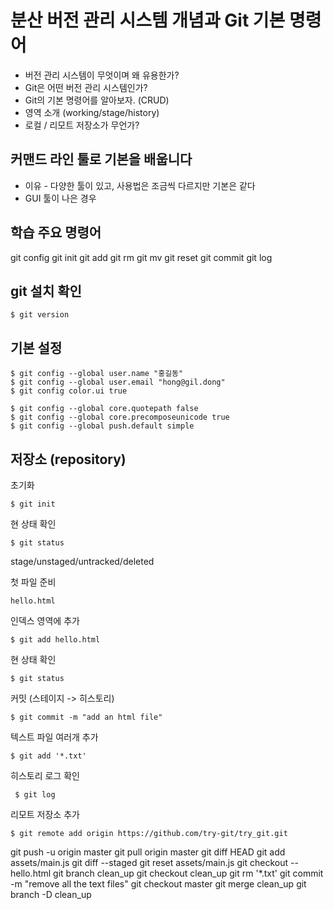 # 분산 버전 관리 시스템 개념과 Git 기본 명령어

* 버전 관리 시스템이 무엇이며 왜 유용한가?
* Git은 어떤 버전 관리 시스템인가?
* Git의 기본 명령어를 알아보자. (CRUD)
* 영역 소개 (working/stage/history)
* 로컬 / 리모트 저장소가 무언가?

## 커맨드 라인 툴로 기본을 배웁니다

* 이유 - 다양한 툴이 있고, 사용법은 조금씩 다르지만 기본은 같다
* GUI 툴이 나은 경우

## 학습 주요 명령어

git config
git init
git add
git rm
git mv
git reset
git commit
git log

## git 설치 확인

    $ git version

## 기본 설정

    $ git config --global user.name "홍길동"
    $ git config --global user.email "hong@gil.dong"
    $ git config color.ui true

    $ git config --global core.quotepath false
    $ git config --global core.precomposeunicode true
    $ git config --global push.default simple

## 저장소 (repository)

초기화

    $ git init

현 상태 확인

    $ git status

stage/unstaged/untracked/deleted

첫 파일 준비

    hello.html

인덱스 영역에 추가

    $ git add hello.html

현 상태 확인

    $ git status

커밋 (스테이지 -> 히스토리)

    $ git commit -m "add an html file"

텍스트 파일 여러개 추가

    $ git add '*.txt'

히스토리 로그 확인

     $ git log

리모트 저장소 추가

    $ git remote add origin https://github.com/try-git/try_git.git

git push -u origin master
git pull origin master
git diff HEAD
git add assets/main.js
git diff --staged
git reset assets/main.js
git checkout -- hello.html
git branch clean_up
git checkout clean_up
git rm '*.txt'
git commit -m "remove all the text files"
git checkout master
git merge clean_up
git branch -D clean_up
